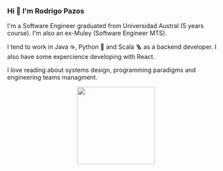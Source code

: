 ### Hi 👋 I'm Rodrigo Pazos

I'm a Software Engineer graduated from Universidad Austral (5 years course). I'm also an ex-Muley (Software Engineer MTS).

I tend to work in Java :coffee:, Python :snake: and Scala :ladder: as a backend developer. I also have some expercience developing with React.

I love reading about systems design, programming paradigms and engineering teams managment.

<p align="center">
<a href="https://github.com/rpazos98">
  <img height="180em" src="https://github-readme-stats-eight-theta.vercel.app/api?username=rpazos98&show_icons=true&theme=dark&include_all_commits=true&count_private=true"/>
</a>
</p>
